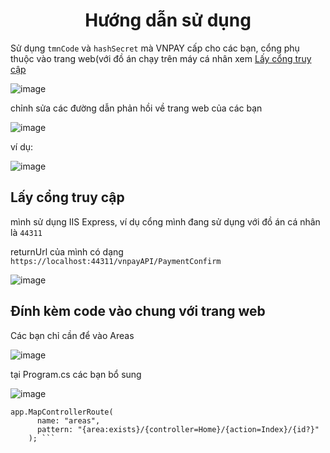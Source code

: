 <h1 align="center">
Hướng dẫn sử dụng
</h1>

Sử dụng ```tmnCode``` và ```hashSecret``` mà VNPAY cấp cho các bạn, cổng phụ thuộc vào trang web(với đồ án chạy trên máy cá nhân xem [Lấy cổng truy cập](https://github.com/kourain/asp-net-mvc-VNPAYAPI?tab=readme-ov-file#l%E1%BA%A5y-c%E1%BB%95ng-truy-c%E1%BA%ADp)

![image](https://github.com/kourain/VNPAYAPI/assets/85356599/12ddf7d9-4928-42d7-a007-bd3bfda80287)

chỉnh sửa các đường dẫn phản hồi về trang web của các bạn

![image](https://github.com/kourain/VNPAYAPI/assets/85356599/8c9bde8f-4a21-48dc-87db-b1d2b8a94046)

ví dụ:

![image](https://github.com/kourain/VNPAYAPI/assets/85356599/fccf22b1-15fb-4d00-a12f-ac7ae1e1a930)

## Lấy cổng truy cập

mình sử dụng IIS Express, ví dụ cổng mình đang sử dụng với đồ án cá nhân là ``44311``

returnUrl của mình có dạng ```https://localhost:44311/vnpayAPI/PaymentConfirm```

![image](https://github.com/kourain/VNPAYAPI/assets/85356599/e9e8d69a-c892-4429-b686-1cec0b884c89)

## Đính kèm code vào chung với trang web

Các bạn chỉ cần để vào Areas

![image](https://github.com/kourain/VNPAYAPI/assets/85356599/fa95393e-a0d0-4933-b239-5c535525a4a9)

tại Program.cs các bạn bổ sung

![image](https://github.com/kourain/VNPAYAPI/assets/85356599/10a0447f-1280-4388-82d0-2f1809018e84)

``` 
app.MapControllerRoute(
      name: "areas",
      pattern: "{area:exists}/{controller=Home}/{action=Index}/{id?}"
    ); ```
